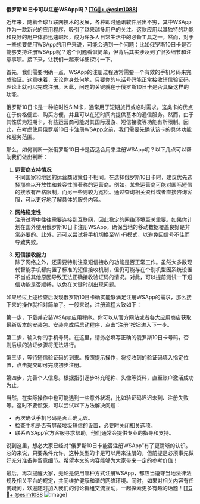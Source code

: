 **俄罗斯10日卡可以注册WSApp吗？[[TG💪+ @esim1088](https://t.me/s/esim1088)]**

近年来，随着全球互联网技术的发展，各种即时通讯软件层出不穷，其中WSApp作为一款新兴的应用程序，吸引了越来越多用户的关注。这款应用以其独特的功能和良好的用户体验迅速崛起，成为许多人日常生活中的必备工具之一。然而，对于一些想要使用WSApp的用户来说，可能会遇到一个问题：比如俄罗斯10日卡是否能够支持注册WSApp呢？这个问题看似简单，但背后其实涉及到了很多细节和注意事项。接下来，让我们一起来详细探讨一下。

首先，我们需要明确一点，WSApp的注册过程通常需要一个有效的手机号码来完成验证。这意味着，无论你身处何地，只要你的电话号码能正常接收短信验证码，理论上就可以完成注册。因此，问题的关键就在于俄罗斯10日卡是否具备这样的功能。

俄罗斯10日卡是一种临时性SIM卡，通常用于短期旅行或临时需求。这类卡的优点在于价格便宜、购买方便，并且可以在短时间内提供基本的通信服务。然而，由于其性质为短期卡，有些运营商可能对其国际漫游、短信接收等功能有所限制。因此，在考虑使用俄罗斯10日卡注册WSApp之前，我们需要先确认该卡的具体功能和服务范围。

那么，如何判断一张俄罗斯10日卡是否适合用来注册WSApp呢？以下几点可以帮助我们做出判断：

1. **运营商支持情况**  
   不同国家和地区的运营商政策各不相同。在选择俄罗斯10日卡时，建议优先选择那些以开放性和兼容性强著称的运营商。例如，某些运营商可能对国际短信的接收有严格限制，而另一些则较为宽松。通过查询相关资料或者直接咨询客服，可以更好地了解具体的服务内容。

2. **网络稳定性**  
   注册过程中往往需要连接到互联网，因此稳定的网络环境至关重要。如果你计划在国外使用俄罗斯10日卡注册WSApp，确保当地的移动数据覆盖良好是非常必要的。此外，还可以尝试将手机切换至Wi-Fi模式，以避免因信号不佳而导致失败。

3. **短信接收能力**  
   除了网络之外，还需要特别注意短信接收的功能是否正常工作。虽然大多数现代智能手机都内置了标准的短信接收机制，但仍可能存在个别机型因系统设置不当或其他原因导致无法正确接收验证码的情况。对此，可以提前测试一下短信功能是否顺畅，以免在关键时刻出现问题。

如果经过上述检查后发现俄罗斯10日卡确实能够满足注册WSApp的需求，那么接下来的操作就相对简单了。一般来说，注册流程大致如下：

第一步，下载并安装WSApp应用程序。你可以从官方网站或者各大应用商店获取最新版本的安装包。安装完成后启动程序，点击“注册”按钮进入下一步。

第二步，输入你的手机号码。在这里，请务必填写正确的俄罗斯10日卡号码，否则后续的验证步骤将无法进行。

第三步，等待短信验证码的到来。按照提示操作，将接收到的验证码填入指定位置，点击提交即可完成初步注册。

第四步，完善个人信息。根据指引逐步补充昵称、头像等资料，直至账户激活成功为止。

当然，在实际操作中也可能遇到一些意外状况，比如验证码迟迟未到、注册失败等。这时不要慌张，可以尝试以下方法解决问题：

- 再次确认手机号码是否正确无误。
- 检查手机是否有屏蔽垃圾短信的设置，必要时关闭相关选项。
- 联系WSApp官方客服寻求帮助，他们通常会提供专业的指导和支持。

说到这里，想必大家已经对“俄罗斯10日卡能否注册WSApp”有了更清晰的认识。总的来说，只要条件允许，这种类型的卡是可以用来注册的，但前提是必须事先做好充分准备并留意细节。希望本文的内容能够为大家带来一定的参考价值！

最后，再次提醒大家，无论是使用哪种方式注册WSApp，都应当遵守当地法律法规及相关平台的规定，共同维护健康和谐的网络环境。同时，如果对相关内容有任何疑问，欢迎随时加入我们的讨论群组交流互动，一起探索更多有趣的话题！[[TG💪+ @esim1088](https://t.me/s/esim1088) ![Image](https://i.postimg.cc/4NQfJmqS/Snipaste-2025-05-13-00-14-12.png)]